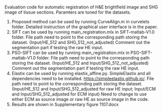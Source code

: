 Evaluation code for automatic registration of H&E brightfield image and SHG image of tissue sections. Paramters are tuned for the datasets.
1. Proposed method can be used by running CurveAlign.m in curvelets folder. 
   Detailed instruction of the graphical user interface is in the paper.
2. SIFT can be used by running main_registration.mlx in SIFT-matlab-V1.0 folder. 
   File path need to point to the corresponding path storing the dataset. (Input/HE_512 and SHG_512_not_adjusted)
   Comment out the segmentation part if testing the raw HE input.
3. PSO-SIFT can be used by running main_registration.mlx in PSO-SIFT-matlab-V1.0 folder. 
   File path need to point to the corresponding path storing the dataset. (Input/HE_512 and Input/SHG_512_not_adjusted)
   Comment out the segmentation part if testing the raw HE input.
4. Elastix can be used by running elastix_affine.py. 
   SimpleElastix and all dependencies need to be installed. https://simpleelastix.github.io/. 
   File path need to point to the corresponding path storing the dataset. (Input/HE_512 and Input/SHG_512_adjusted for raw HE input;    Input/ECM and Input/SHG_512_adjusted for ECM input)
   Need to change to use either ECM as source image or raw HE as source image in the code.
5. Results are shown in Supplementary figure 1107.docx
